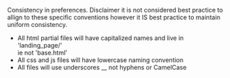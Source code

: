 Consistency in preferences. 
Disclaimer it is not considered best practice to allign to these specific conventions however it IS best practice to maintain uniform consistency. 

* All html partial files will have capitalized names and  live in 'landing_page/'  
	ie not 'base.html'
* All css and js files will have lowercase naming convention 
* All files will use underscores __ not hyphens or CamelCase


